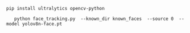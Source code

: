 ```shell
pip install ultralytics opencv-python
```

```shell
   python face_tracking.py  --known_dir known_faces  --source 0  --model yolov8n-face.pt  
```
